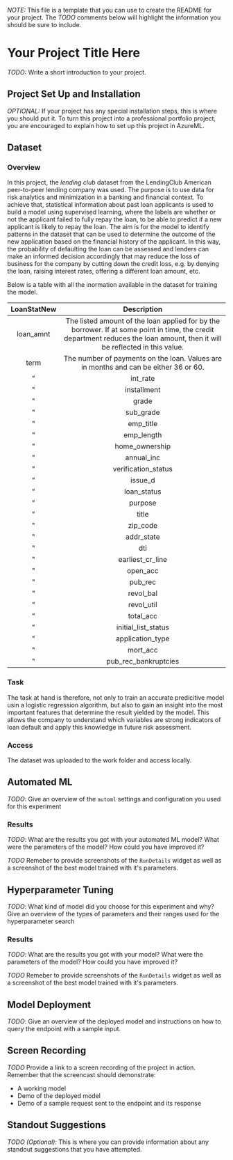 *NOTE:* This file is a template that you can use to create the README for your project. The *TODO* comments below will highlight the information you should be sure to include.

# Your Project Title Here

*TODO:* Write a short introduction to your project.

## Project Set Up and Installation
*OPTIONAL:* If your project has any special installation steps, this is where you should put it. To turn this project into a professional portfolio project, you are encouraged to explain how to set up this project in AzureML.

## Dataset

### Overview

In this project, the *lending club* dataset from the LendingClub American peer-to-peer lending company was used. The purpose is to use data for risk analytics and minimization in a banking and financial context. To achieve that, statistical information about past loan applicants is used to build a model using supervised learning, where the labels are whether or not the applicant failed to fully repay the loan, to be able to predict if a new applicant is likely to repay the loan. The aim is for the model to identify patterns in the dataset that can be used to determine the outcome of the new application based on the financial history of the applicant. In this way, the probability of defaulting the loan can be assessed and lenders can make an informed decision accordingly that may reduce the loss of business for the company by cutting down the credit loss, e.g. by denying the loan, raising interest rates, offering a different loan amount, etc.

Below is a table with all the inormation available in the dataset for training the model.
        
   |      LoanStatNew     | Description                                                                                               |
   |:--------------------:|:--------------------------------------------------------------------------------------------------------------------------------------------------------------------------------------------------------:|
   | loan_amnt            | The listed amount of the loan applied for by the borrower. If at some point in time, the credit department reduces the loan amount, then it will be reflected in this value. |
   | term                 | The number of payments on the loan. Values are in months and can be either 36 or 60.  |
   "| int_rate             | Interest Rate on the loan                                                                                                                                                                                |
   "| installment          | The monthly payment owed by the borrower if the loan originates.                                                                                                                                         |
   "| grade                | LC assigned loan grade                                                                                                                                                                                   |
   "| sub_grade            | LC assigned loan subgrade                                                                                                                                                                                |
   "| emp_title            | The job title supplied by the Borrower when applying for the loan.*                                                                                                                                      |
   "| emp_length           | Employment length in years. Possible values are between 0 and 10 where 0 means less than one year and 10 means ten or more years.                                                                        |
   "| home_ownership       | The home ownership status provided by the borrower during registration or obtained from the credit report. Our values are: RENT, OWN, MORTGAGE, OTHER                                                    |
   "| annual_inc           | The self-reported annual income provided by the borrower during registration.                                                                                                                            |
   "| verification_status  | Indicates if income was verified by LC, not verified, or if the income source was verified                                                                                                               |
   "| issue_d              | The month which the loan was funded                                                                                                                                                                      |
   "| loan_status          | Current status of the loan                                                                                                                                                                               |
   "| purpose              | A category provided by the borrower for the loan request.                                                                                                                                                |
   "| title                | The loan title provided by the borrower                                                                                                                                                                  |
   "| zip_code             | The first 3 numbers of the zip code provided by the borrower in the loan application.                                                                                                                    |
   "| addr_state           | The state provided by the borrower in the loan application                                                                                                                                               |
   "| dti                  | A ratio calculated using the borrower’s total monthly debt payments on the total debt obligations, excluding mortgage and the requested LC loan, divided by the borrower’s self-reported monthly income. |
   "| earliest_cr_line     | The month the borrower's earliest reported credit line was opened                                                                                                                                        |
   "| open_acc             | The number of open credit lines in the borrower's credit file.                                                                                                                                           |
   "| pub_rec              | Number of derogatory public records                                                                                                                                                                      |
   "| revol_bal            | Total credit revolving balance                                                                                                                                                                           |
   "| revol_util           | Revolving line utilization rate, or the amount of credit the borrower is using relative to all available revolving credit.                                                                               |
   "| total_acc            | The total number of credit lines currently in the borrower's credit file                                                                                                                                 |
   "| initial_list_status  | The initial listing status of the loan. Possible values are – W, F                                                                                                                                       |
   "| application_type     | Indicates whether the loan is an individual application or a joint application with two co-borrowers                                                                                                     |
   "| mort_acc             | Number of mortgage accounts.                                                                                                                                                                             |
   "| pub_rec_bankruptcies | Number of public record bankruptcies   

### Task
The task at hand is therefore, not only to train an accurate predicitive model usin a logistic regression algorithm, but also to gain an insight into the most important features that determine the result yielded by the model. This allows the company to understand which variables are strong indicators of loan default and apply this knowledge in future risk assessment.

### Access
The dataset was uploaded to the work folder and access locally.
## Automated ML
*TODO*: Give an overview of the `automl` settings and configuration you used for this experiment

### Results
*TODO*: What are the results you got with your automated ML model? What were the parameters of the model? How could you have improved it?

*TODO* Remeber to provide screenshots of the `RunDetails` widget as well as a screenshot of the best model trained with it's parameters.

## Hyperparameter Tuning
*TODO*: What kind of model did you choose for this experiment and why? Give an overview of the types of parameters and their ranges used for the hyperparameter search


### Results
*TODO*: What are the results you got with your model? What were the parameters of the model? How could you have improved it?

*TODO* Remeber to provide screenshots of the `RunDetails` widget as well as a screenshot of the best model trained with it's parameters.

## Model Deployment
*TODO*: Give an overview of the deployed model and instructions on how to query the endpoint with a sample input.

## Screen Recording
*TODO* Provide a link to a screen recording of the project in action. Remember that the screencast should demonstrate:
- A working model
- Demo of the deployed  model
- Demo of a sample request sent to the endpoint and its response

## Standout Suggestions
*TODO (Optional):* This is where you can provide information about any standout suggestions that you have attempted.
